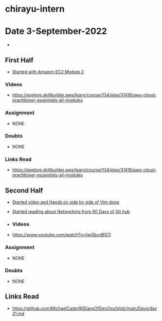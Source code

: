 






# chirayu-intern

# Date 3-September-2022
- 
## First Half
- [Started with Amazon EC2 Module 2](https://explore.skillbuilder.aws/learn/course/134/play/31418/aws-cloud-practitioner-essentials-all-modules)



### Videos
- https://explore.skillbuilder.aws/learn/course/134/play/31418/aws-cloud-practitioner-essentials-all-modules



### Assignment

- NONE

### Doubts

- NONE

### Links Read
- https://explore.skillbuilder.aws/learn/course/134/play/31418/aws-cloud-practitioner-essentials-all-modules

## Second Half
- [Started video and Hands on side by side of Vim  done](https://www.youtube.com/watch?v=IiwGbcd8S7I)
- [Started reading about Networking from 90 Days of Git hub](https://github.com/MichaelCade/90DaysOfDevOps/blob/main/Days/day21.md)
- ### Videos

- https://www.youtube.com/watch?v=IiwGbcd8S7I

### Assignment

-  NONE

### Doubts

- NONE

## Links Read

- https://github.com/MichaelCade/90DaysOfDevOps/blob/main/Days/day21.md

















